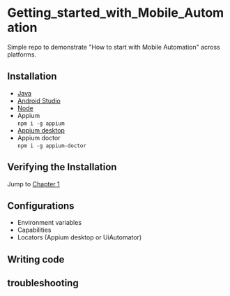 # Getting_started_with_Mobile_Automation
Simple repo to demonstrate "How to start with Mobile Automation" across platforms. 

## Installation
- [Java](https://www.oracle.com/technetwork/java/javase/downloads/jdk8-downloads-2133151.html)
- [Android Studio](https://developer.android.com/studio)
- [Node](https://nodejs.org/en/download/)
- Appium  
   ``npm i -g appium``
- [Appium desktop](https://github.com/appium/appium-desktop/releases/tag/v1.13.0)
- Appium doctor  
   ``npm i -g appium-doctor``

## Verifying the Installation
Jump to [Chapter 1](https://github.com/thenishant/Getting_started_with_Mobile_Automation/tree/master/chapter%201) 

## Configurations
- Environment variables
- Capabilities
- Locators (Appium desktop or UiAutomator)

## Writing code

## troubleshooting
